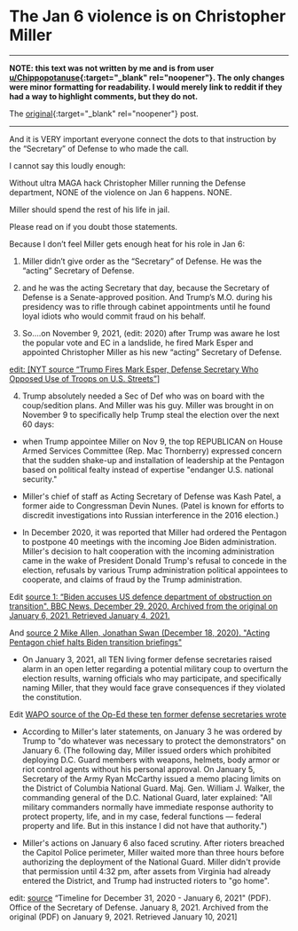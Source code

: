 # The Jan 6 violence is on Christopher Miller

-------------------------------------------------------------------------------

**NOTE: this text was not written by me and is from user
[u/Chippopotanuse](https://old.reddit.com/user/Chippopotanuse){:target="_blank"
rel="noopener"}. The only changes were minor formatting for
readability.  I would merely link to reddit if they had a way to
highlight comments, but they do not.**

The
[original](https://old.reddit.com/r/CapitolConsequences/comments/v8xjo7/the_damning_video_the_select_committee_aired_that/ibue94h/){:target="_blank" rel="noopener"} post.

-------------------------------------------------------------------------------

And it is VERY important everyone connect the dots to that instruction by the “Secretary” of Defense to who made the call. 

I cannot say this loudly enough:

Without ultra MAGA hack Christopher Miller running the Defense department, NONE of the violence on Jan 6 happens. NONE.

Miller should spend the rest of his life in jail. 

Please read on if you doubt those statements. 

Because I don’t feel Miller gets enough heat for his role in Jan 6:

1) Miller didn’t give order as the “Secretary” of Defense. He was the “acting” Secretary of Defense. 

2) and he was the acting Secretary that day, because the Secretary of Defense is a Senate-approved position. And Trump’s M.O. during his presidency was to rifle through cabinet appointments until he found loyal idiots who would commit fraud on his behalf. 

3) So….on November 9, 2021, (edit: 2020) after Trump was aware he lost the popular vote and EC in a landslide, he fired Mark Esper and appointed Christopher Miller as his new “acting” Secretary of Defense. 

[edit: [NYT source “Trump Fires Mark Esper, Defense Secretary Who Opposed Use of Troops on U.S. Streets”]](https://www.nytimes.com/2020/11/09/us/politics/esper-defense-secretary.html)

4) Trump absolutely needed a Sec of Def who was on board with the coup/sedition plans. And Miller was his guy. Miller was brought in on November 9 to specifically help Trump steal the election over the next 60 days:

* when Trump appointee Miller on Nov 9, the top REPUBLICAN on House Armed Services Committee (Rep. Mac Thornberry) expressed concern that the sudden shake-up and installation of leadership at the Pentagon based on political fealty instead of expertise "endanger U.S. national security."

* Miller's chief of staff as Acting Secretary of Defense was Kash Patel, a former aide to Congressman Devin Nunes. (Patel is known for efforts to discredit investigations into Russian interference in the 2016 election.)

* In December 2020, it was reported that Miller had ordered the Pentagon to postpone 40 meetings with the incoming Joe Biden administration. Miller's decision to halt cooperation with the incoming administration came in the wake of President Donald Trump's refusal to concede in the election, refusals by various Trump administration political appointees to cooperate, and claims of fraud by the Trump administration.

Edit [source 1: “Biden accuses US defence department of obstruction on transition". BBC News. December 29, 2020. Archived from the original on January 6, 2021. Retrieved January 4, 2021.](https://www.bbc.com/news/world-us-canada-55470625)

And [source 2  Mike Allen, Jonathan Swan (December 18, 2020). "Acting Pentagon chief halts Biden transition briefings"](https://www.axios.com/2020/12/18/pentagon-biden-transition-briefings)
* On January 3, 2021, all TEN living former defense secretaries raised alarm in an open letter regarding a potential military coup to overturn the election results, warning officials who may participate, and specifically naming Miller, that they would face grave consequences if they violated the constitution.

Edit [WAPO source of the Op-Ed these ten former defense secretaries wrote](https://www.washingtonpost.com/opinions/10-former-defense-secretaries-military-peaceful-transfer-of-power/2021/01/03/2a23d52e-4c4d-11eb-a9f4-0e668b9772ba_story.html)
 
* According to Miller's later statements, on January 3 he was ordered by Trump to "do whatever was necessary to protect the demonstrators" on January 6. (The following day, Miller issued orders which prohibited deploying D.C. Guard members with weapons, helmets, body armor or riot control agents without his personal approval. On January 5, Secretary of the Army Ryan McCarthy issued a memo placing limits on the District of Columbia National Guard. Maj. Gen. William J. Walker, the commanding general of the D.C. National Guard, later explained: "All military commanders normally have immediate response authority to protect property, life, and in my case, federal functions — federal property and life. But in this instance I did not have that authority.")

* Miller's actions on January 6 also faced scrutiny. After rioters breached the Capitol Police perimeter, Miller waited more than three hours before authorizing the deployment of the National Guard. Miller didn't provide that permission until 4:32 pm, after assets from Virginia had already entered the District, and Trump had instructed rioters to "go home".

edit: [source](https://web.archive.org/web/20210109022346/https://media.defense.gov/2021/Jan/08/2002562063/-1/-1/1/PLANNING-AND-EXECUTION-TIMELINE-FOR-THE-NATIONAL-GUARDS-INVOLVEMENT-IN-THE-JANUARY-6-2021-FIRST-AMENDMENT-PROTESTS-IN-WASHINGTON-DC.pdf) “Timeline for December 31, 2020 - January 6, 2021" (PDF). Office of the Secretary of Defense. January 8, 2021. Archived from the original (PDF) on January 9, 2021. Retrieved January 10, 2021]
